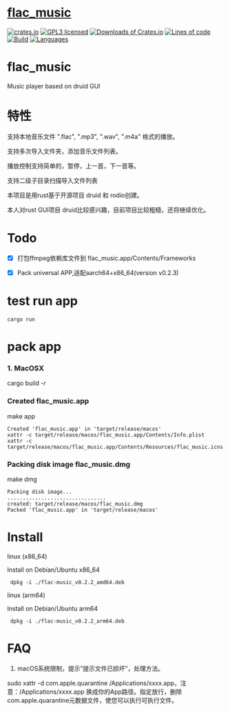 # [flac_music](https://github.com/wandercn/flac_music)

[![crates.io](https://img.shields.io/crates/v/flac_music.svg?color=yellow)](https://crates.io/crates/flac_music)
[![GPL3 licensed](https://img.shields.io/github/license/wandercn/flac_music.svg)](./LICENSE)
[![Downloads of Crates.io](https://img.shields.io/crates/d/flac_music.svg)](https://crates.io/crates/flac_music)
[![Lines of code](https://img.shields.io/tokei/lines/github/wandercn/flac_music.svg)](#)
[![Build](https://img.shields.io/github/actions/workflow/status/wandercn/flac_music/.github/workflows/rust.yml?branch=master)](#)
[![Languages](https://img.shields.io/github/languages/top/wandercn/flac_music.svg)](#)
# flac_music
Music player based on druid GUI


# 特性

支持本地音乐文件 ".flac", ".mp3", ".wav", ".m4a" 格式的播放。

支持多次导入文件夹，添加音乐文件列表。

播放控制支持简单的，暂停，上一首，下一首等。

支持二级子目录扫描导入文件列表

本项目是用rust基于开源项目 druid 和 rodio创建。

本人对rust GUI项目 druid比较感兴趣，目前项目比较粗糙，还将继续优化。

# Todo

- [x] 打包ffmpeg依赖库文件到 flac_music.app/Contents/Frameworks

- [x] Pack universal APP,适配aarch64+x86_64(version v0.2.3)

# test run app

`cargo run`

# pack app

### 1. MacOSX

cargo build -r

 ### Created flac_music.app


make app
```
Created 'flac_music.app' in 'target/release/macos'
xattr -c target/release/macos/flac_music.app/Contents/Info.plist
xattr -c target/release/macos/flac_music.app/Contents/Resources/flac_music.icns
```

### Packing disk image flac_music.dmg

make dmg
```
Packing disk image...
................................
created: target/release/macos/flac_music.dmg
Packed 'flac_music.app' in 'target/release/macos'
```

# Install

 linux (x86_64)

Install on Debian/Ubuntu x86_64
```
 dpkg -i ./flac-music_v0.2.2_amd64.deb
```
 linux (arm64)

Install on Debian/Ubuntu arm64
```
 dpkg -i ./flac-music_v0.2.2_arm64.deb
```
# FAQ

1. macOS系统限制，提示”提示文件已损坏”，处理方法。

sudo xattr -d com.apple.quarantine /Applications/xxxx.app，注意：/Applications/xxxx.app 换成你的App路径。指定放行，删除com.apple.quarantine元数据文件，使您可以执行可执行文件。
